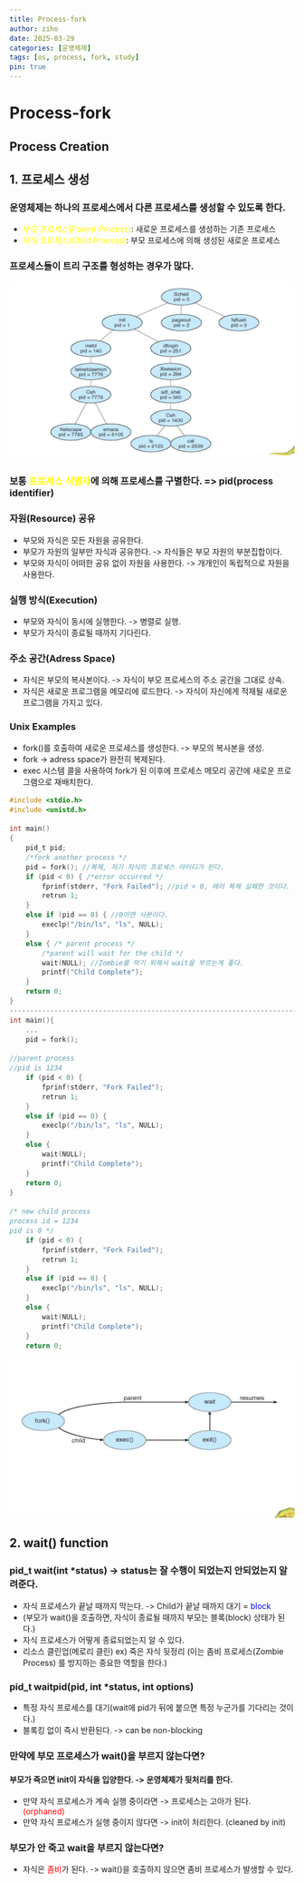 ```yaml
---
title: Process-fork
author: ziho
date: 2025-03-29
categories: [운영체제]
tags: [os, process, fork, study]
pin: true
---
```

Process-fork
=============
Process Creation
-------------
## 1. 프로세스 생성
### 운영체제는 하나의 프로세스에서 다른 프로세스를 생성할 수 있도록 한다.
- <span style="color: yellow">부모 프로세스(Parent Process)</span>: 새로운 프로세스를 <span style="background-color: 0000FF">생성하는</span> 기존 프로세스
- <span style="color: yellow">자식 프로세스(Child Process)</span>: 부모 프로세스에 의해 생성된 <span style="background-color: 0000FF">새로운 프로세스</span>

### 프로세스들이 트리 구조를 형성하는 경우가 많다.
![tree-image](/assets/img/osTree.png)
### 보통 <span style="color: yellow">프로세스 식별자</span>에 의해 프로세스를 구별한다. => pid(process identifier)
### 자원(Resource) 공유
- 부모와 자식은 모든 자원을 공유한다.
- 부모가 자원의 일부만 자식과 공유한다. -> 자식들은 부모 자원의 부분집합이다.
- 부모와 자식이 어떠한 공유 없이 자원을 사용한다. -> 개개인이 독립적으로 자원을 사용한다.
### 실행 방식(Execution)
- 부모와 자식이 동시에 실행한다. -> 병렬로 실행.
- 부모가 자식이 종료될 때까지 기다린다.
### 주소 공간(Adress Space)
- 자식은 부모의 복사본이다. -> 자식이 부모 프로세스의 주소 공간을 그대로 상속.
- 자식은 새로운 프로그램을 메모리에 로드한다. -> 자식이 자신에게 적재될 새로운 프로그램을 가지고 있다.
### Unix Examples
- fork()를 호출하여 새로운 프로세스를 생성한다. -> 부모의 복사본을 생성.
- fork -> adress space가 완전히 복제된다.
- exec 시스템 콜을 사용하여 fork가 된 이후에 프로세스 메모리 공간에 새로운 프로그램으로 재배치한다.

```c
#include <stdio.h>
#include <unistd.h>

int main()
{
    pid_t pid;
    /*fork another process */
    pid = fork(); //복제, 자기 자식의 프로세스 아이디가 된다.
    if (pid < 0) { /*error occurred */
        fprinf(stderr, "Fork Failed"); //pid < 0, 에러 복제 실패한 것이다.
        retrun 1;
    }
    else if (pid == 0) { //0이면 사본이다.
        execlp("/bin/ls", "ls", NULL);
    }
    else { /* parent process */
        /*parent will wait for the child */
        wait(NULL); //Zombie를 막기 위해서 wait을 부르는게 좋다.
        printf("Child Complete");
    }
    return 0;
}
-------------------------------------------------------------------------------------------------
int main(){
    ...
    pid = fork();

//parent process
//pid is 1234
    if (pid < 0) { 
        fprinf(stderr, "Fork Failed"); 
        retrun 1;
    }
    else if (pid == 0) {
        execlp("/bin/ls", "ls", NULL);
    }
    else {
        wait(NULL); 
        printf("Child Complete");
    }
    return 0;
}

/* new child process
process id = 1234
pid is 0 */
    if (pid < 0) { 
        fprinf(stderr, "Fork Failed"); 
        retrun 1;
    }
    else if (pid == 0) {
        execlp("/bin/ls", "ls", NULL);
    }
    else {
        wait(NULL); 
        printf("Child Complete");
    }
    return 0;
```
![Process Creation](/assets/img/os6.png)
## 2. wait() function
### pid_t wait(int *status) -> status는 잘 수행이 되었는지 안되었는지 알려준다.
- 자식 프로세스가 끝날 때까지 막는다. -> Child가 끝날 때까지 대기 = <span style="color: blue">block</span>
- (부모가 wait()을 호출하면, 자식이 종료될 때까지 부모는 블록(block) 상태가 된다.)
- 자식 프로세스가 어떻게 종료되었는지 알 수 있다.
- 리소스 클린업(메로리 클린) ex) 죽은 자식 뒷정리 (이는 좀비 프로세스(Zombie Process) 를 방지하는 중요한 역할을 한다.)
### pid_t waitpid(pid, int *status, int options)
- 특정 자식 프로세스를 대기(wait에 pid가 뒤에 붙으면 특정 누군가를 기다리는 것이다.)
- 블록킹 없이 즉시 반환된다. -> can be non-blocking
### 만약에 부모 프로세스가 wait()을 부르지 않는다면?
#### 부모가 죽으면 init이 자식을 입양한다. -> 운영체제가 뒷처리를 한다.
- 만약 자식 프로세스가 계속 실행 중이라면 -> 프로세스는 고아가 된다. <span style="color: red">(orphaned)</span>
- 만약 자식 프로세스가 실행 중이지 않다면 -> init이 처리한다. (cleaned by init)
### 부모가 안 죽고 wait을 부르지 않는다면?
- 자식은 <span style="color: red">좀비</span>가 된다. -> wait()을 호출하지 않으면 좀비 프로세스가 발생할 수 있다.